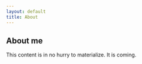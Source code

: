 ```yaml
---
layout: default
title: About
---
```


## About me
This content is in no hurry to materialize. It is coming.
